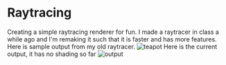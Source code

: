 Raytracing
==========

Creating a simple raytracing renderer for fun.
I made a raytracer in class a while ago and I'm remaking it such that it is faster and has more features.
Here is sample output from my old raytracer.
![teapot](https://raw.github.com/jkevin1/Raytracing/master/antialiased.png)
Here is the current output, it has no shading so far
![output](https://raw.github.com/jkevin1/Raytracing/master/spheres.png)
